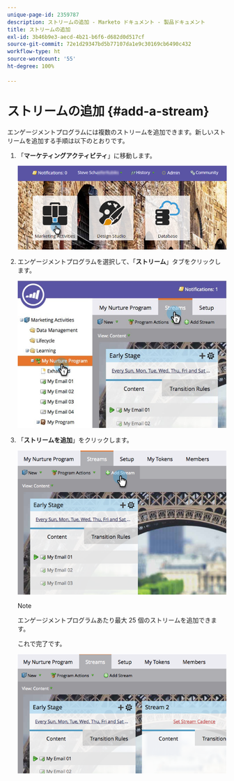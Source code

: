 ```yaml
---
unique-page-id: 2359787
description: ストリームの追加 - Marketo ドキュメント - 製品ドキュメント
title: ストリームの追加
exl-id: 3b46b9e3-aecd-4b21-b6f6-d682d0d517cf
source-git-commit: 72e1d29347bd5b77107da1e9c30169cb6490c432
workflow-type: ht
source-wordcount: '55'
ht-degree: 100%

---
```


# ストリームの追加 {#add-a-stream}

エンゲージメントプログラムには複数のストリームを追加できます。新しいストリームを追加する手順は以下のとおりです。

1. 「**マーケティングアクティビティ**」に移動します。

   ![](assets/login-marketing-activities-2.png)

1. エンゲージメントプログラムを選択して、「**ストリーム**」タブをクリックします。

   ![](assets/streamstablifecycle.jpg)

1. 「**ストリームを追加**」をクリックします。

   ![](assets/image2014-9-15-16-3a56-3a23.png)

   >[!NOTE]
   >
   >エンゲージメントプログラムあたり最大 25 個のストリームを追加できます。

   これで完了です。

   ![](assets/image2014-9-15-16-3a56-3a27.png)
